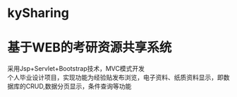 # kySharing
# 基于WEB的考研资源共享系统<br>
采用Jsp+Servlet+Bootstrap技术，MVC模式开发<br>
个人毕业设计项目，实现功能为经验贴发布浏览，电子资料、纸质资料显示，即数据库的CRUD,数据分页显示，条件查询等功能
